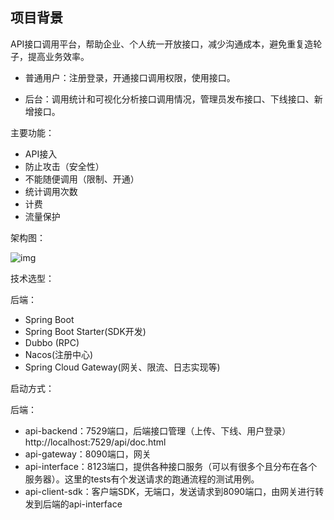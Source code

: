 ## 项目背景

API接口调用平台，帮助企业、个人统一开放接口，减少沟通成本，避免重复造轮子，提高业务效率。

- 普通用户：注册登录，开通接口调用权限，使用接口。

- 后台：调用统计和可视化分析接口调用情况，管理员发布接口、下线接口、新增接口。

主要功能：

- API接入
- 防止攻击（安全性） 
- 不能随便调用（限制、开通） 
- 统计调用次数 
- 计费 
- 流量保护

架构图：

![img](D:\myprojects\api-backend-master\src\main\resources\img\api.png)

技术选型：

后端：

- Spring Boot
- Spring Boot Starter(SDK开发)
- Dubbo (RPC)
- Nacos(注册中心)
- Spring Cloud Gateway(网关、限流、日志实现等)

启动方式：

后端：

- api-backend：7529端口，后端接口管理（上传、下线、用户登录）http://localhost:7529/api/doc.html
- api-gateway：8090端口，网关
- api-interface：8123端口，提供各种接口服务（可以有很多个且分布在各个服务器）。这里的tests有个发送请求的跑通流程的测试用例。
- api-client-sdk：客户端SDK，无端口，发送请求到8090端口，由网关进行转发到后端的api-interface

